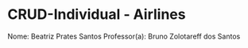 # CRUD-Individual - Airlines

Nome: Beatriz Prates Santos
Professor(a): Bruno Zolotareff dos Santos
